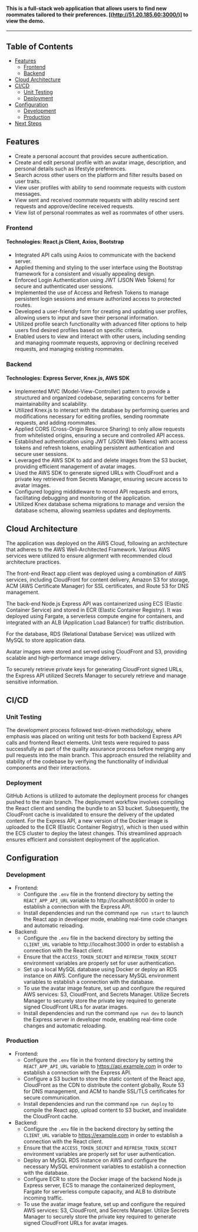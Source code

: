 #### This is a full-stack web application that allows users to find new roommates tailored to their preferences. [(http://51.20.185.60:3000/)] to view the demo.

<hr/>

## Table of Contents

- [Features](#features)
  - [Frontend](#frontend)
  - [Backend](#backend)
- [Cloud Architecture](#cloud-architecture)
- [CI/CD](#cicd)
  - [Unit Testing](#unit-testing)
  - [Deployment](#deployment)
- [Configuration](#configuration)
  - [Development](#development)
  - [Production](#production)
- [Next Steps](#next-steps)

## Features

- Create a personal account that provides secure authentication.
- Create and edit personal profile with an avatar image, description, and personal details such as lifestyle preferences.
- Search across other users on the platform and filter results based on user traits.
- View user profiles with ability to send roommate requests with custom messages.
- View sent and received roommate requests with ability rescind sent requests and approve/decline received requests.
- View list of personal roommates as well as roommates of other users.

### Frontend

#### Technologies: React.js Client, Axios, Bootstrap

- Integrated API calls using Axios to communicate with the backend server.
- Applied theming and styling to the user interface using the Bootstrap framework for a consistent and visually appealing design.
- Enforced Login Authentication using JWT (JSON Web Tokens) for secure and authenticated user sessions.
- Implemented the use of Access and Refresh Tokens to manage persistent login sessions and ensure authorized access to protected routes.
- Developed a user-friendly form for creating and updating user profiles, allowing users to input and save their personal information.
- Utilized profile search functionality with advanced filter options to help users find desired profiles based on specific criteria.
- Enabled users to view and interact with other users, including sending and managing roommate requests, approving or declining received requests, and managing existing roommates.

### Backend

#### Technologies: Express Server, Knex.js, AWS SDK

- Implemented MVC (Model-View-Controller) pattern to provide a structured and organized codebase, separating concerns for better maintainability and scalability.
- Utilized Knex.js to interact with the database by performing queries and modifications necessary for editing profiles, sending roommate requests, and adding roommates.
- Applied CORS (Cross-Origin Resource Sharing) to only allow requests from whitelisted origins, ensuring a secure and controlled API access.
- Established authentication using JWT (JSON Web Tokens) with access tokens and refresh tokens, enabling persistent authentication and secure user sessions.
- Leveraged the AWS SDK to add and delete images from the S3 bucket, providing efficient management of avatar images.
- Used the AWS SDK to generate signed URLs with CloudFront and a private key retrieved from Secrets Manager, ensuring secure access to avatar images.
- Configured logging midddleware to record API requests and errors, facilitating debugging and monitoring of the application.
- Utilized Knex database schema migrations to manage and version the database schema, allowing seamless updates and deployments.

## Cloud Architecture

The application was deployed on the AWS Cloud, following an architecture that adheres to the AWS Well-Architected Framework. Various AWS services were utilized to ensure alignment with recommended cloud architecture practices.

The front-end React app client was deployed using a combination of AWS services, including CloudFront for content delivery, Amazon S3 for storage, ACM (AWS Certificate Manager) for SSL certificates, and Route 53 for DNS management.

The back-end Node.js Express API was containerized using ECS (Elastic Container Service) and stored in ECR (Elastic Container Registry). It was deployed using Fargate, a serverless compute engine for containers, and integrated with an ALB (Application Load Balancer) for traffic distribution.

For the database, RDS (Relational Database Service) was utilized with MySQL to store application data.

Avatar images were stored and served using CloudFront and S3, providing scalable and high-performance image delivery.

To securely retrieve private keys for generating CloudFront signed URLs, the Express API utilized Secrets Manager to securely retrieve and manage sensitive information.

## CI/CD

### Unit Testing

The development process followed test-driven methodology, where emphasis was placed on writing unit tests for both backend Express API calls and frontend React elements. Unit tests were required to pass successfully as part of the quality assurance process before merging any pull requests into the main branch. This approach ensured the reliability and stability of the codebase by verifying the functionality of individual components and their interactions.

### Deployment

GitHub Actions is utilized to automate the deployment process for changes pushed to the main branch. The deployment workflow involves compiling the React client and sending the bundle to an S3 bucket. Subsequently, the CloudFront cache is invalidated to ensure the delivery of the updated content. For the Express API, a new version of the Docker image is uploaded to the ECR (Elastic Container Registry), which is then used within the ECS cluster to deploy the latest changes. This streamlined approach ensures efficient and consistent deployment of the application.

## Configuration

### Development

- Frontend:
  - Configure the `.env` file in the frontend directory by setting the `REACT_APP_API_URL` variable to http://localhost:8000 in order to establish a connection with the Express API.
  - Install dependencies and run the command `npm run start` to launch the React app in developer mode, enabling real-time code changes and automatic reloading.
- Backend:
  - Configure the `.env` file in the backend directory by setting the `CLIENT_URL` variable to http://localhost:3000 in order to establish a connection with the React client.
  - Ensure that the `ACCESS_TOKEN_SECRET` and `REFRESH_TOKEN_SECRET` environment variables are properly set for user authentication.
  - Set up a local MySQL database using Docker or deploy an RDS instance on AWS. Configure the necessary MySQL environment variables to establish a connection with the database.
  - To use the avatar image feature, set up and configure the required AWS services: S3, CloudFront, and Secrets Manager. Utilize Secrets Manager to securely store the private key required to generate signed CloudFront URLs for avatar images.
  - Install dependencies and run the command `npm run dev` to launch the Express server in developer mode, enabling real-time code changes and automatic reloading.

### Production

- Frontend:
  - Configure the `.env` file in the frontend directory by setting the `REACT_APP_API_URL` variable to https://api.example.com in order to establish a connection with the Express API.
  - Configure a S3 bucket to store the static content of the React app, CloudFront as the CDN to distribute the content globally, Route 53 for DNS management, and ACM to handle SSL/TLS certificates for secure communication.
  - Install dependencies and run the command `npm run deploy` to compile the React app, upload content to S3 bucket, and invalidate the CloudFront cache.
- Backend:
  - Configure the `.env` file in the backend directory by setting the `CLIENT_URL` variable to https://example.com in order to establish a connection with the React client.
  - Ensure that the `ACCESS_TOKEN_SECRET` and `REFRESH_TOKEN_SECRET` environment variables are properly set for user authentication.
  - Deploy an MySQL RDS instance on AWS and configure the necessary MySQL environment variables to establish a connection with the database.
  - Configure ECR to store the Docker image of the backend Node.js Express server, ECS to manage the containerized deployment, Fargate for serverless compute capacity, and ALB to distribute incoming traffic.
  - To use the avatar image feature, set up and configure the required AWS services: S3, CloudFront, and Secrets Manager. Utilize Secrets Manager to securely store the private key required to generate signed CloudFront URLs for avatar images.
